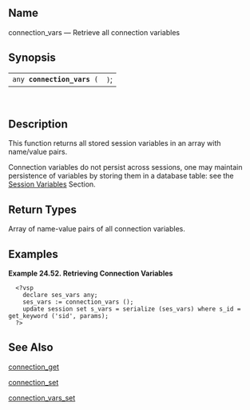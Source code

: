 <div id="fn_connection_vars" class="refentry">

<div class="titlepage">

</div>

<div class="refnamediv">

## Name

connection_vars — Retrieve all connection variables

</div>

<div class="refsynopsisdiv">

## Synopsis

<div id="fsyn_connection_vars" class="funcsynopsis">

|                                 |      |
|---------------------------------|------|
| `any `**`connection_vars`**` (` | `)`; |

<div class="funcprototype-spacer">

 

</div>

</div>

</div>

<div id="desc_connection_vars" class="refsect1">

## Description

This function returns all stored session variables in an array with
name/value pairs.

Connection variables do not persist across sessions, one may maintain
persistence of variables by storing them in a database table: see the
<a href="ch-webappdevelopment.html#wssessman" class="link"
title="14.1.4. Session Management">Session Variables</a> Section.

</div>

<div id="ret_connection_vars" class="refsect1">

## Return Types

Array of name-value pairs of all connection variables.

</div>

<div id="examples_connection_vars" class="refsect1">

## Examples

<div id="ex_connection_vars" class="example">

**Example 24.52. Retrieving Connection Variables**

<div class="example-contents">

``` programlisting
  <?vsp
    declare ses_vars any;
    ses_vars := connection_vars ();
    update session set s_vars = serialize (ses_vars) where s_id = get_keyword ('sid', params);
  ?>
```

</div>

</div>

  

</div>

<div id="seealso_connection_vars" class="refsect1">

## See Also

<a href="fn_connection_get.html" class="link"
title="connection_get">connection_get</a>

<a href="fn_connection_set.html" class="link"
title="connection_set">connection_set</a>

<a href="fn_connection_vars_set.html" class="link"
title="connection_vars_set">connection_vars_set</a>

</div>

</div>
